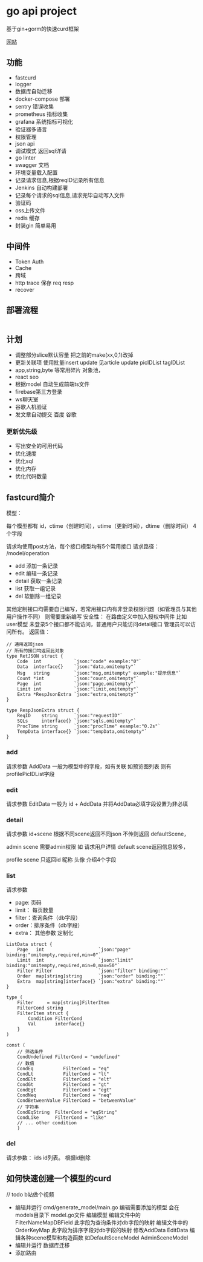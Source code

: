 # go api project

基于gin+gorm的快速curd框架

[网站](https://blog.buffge.com)

## 功能

- fastcurd
- logger
- 数据库自动迁移
- docker-compose 部署
- sentry 错误收集
- prometheus 指标收集
- grafana 系统指标可视化
- 验证器多语言
- 权限管理
- json api
- 调试模式 返回sql详请
- go linter
- swagger 文档
- 环境变量载入配置
- 记录请求信息,根据reqID记录所有信息
- Jenkins 自动构建部署
- 记录每个请求的sql信息,请求完毕自动写入文件
- 验证码
- oss上传文件
- redis 缓存
- 封装gin 简单易用

## 中间件

- Token Auth
- Cache
- 跨域
- http trace 保存 req resp
- recover

## 部署流程

```shell

```

[comment]: <> (## Todo)

## 计划
- 调整部分slice默认容量 把之前的make(xx,0,1)改掉
- 更新关联项 使用批量insert update 见article update picIDList tagIDList
- app,string,byte 等常用碎片 对象池，
- react seo
- 根据model 自动生成前端ts文件
- firebase第三方登录
- ws聊天室
- 谷歌人机验证
- 发文章自动提交 百度 谷歌

### 更新优先级

- 写出安全的可用代码
- 优化速度
- 优化sql  
- 优化内存
- 优化代码数量

## fastcurd简介

模型：

每个模型都有 id，ctime（创建时间），utime（更新时间），dtime（删除时间） 4个字段

请求均使用post方法，每个接口模型均有5个常用接口
请求路径： /model/operation

- add 添加一条记录
- edit 编辑一条记录
- detail 获取一条记录
- list 获取一组记录
- del 软删除一组记录

其他定制接口均需要自己编写，若常用接口内有非登录权限问题（如管理员与其他用户操作不同）
则需要重新编写
安全性：
在路由定义中加入授权中间件 比如user模型 未登录5个接口都不能访问，普通用户只能访问detail接口
管理员可以访问所有。
返回值：

```
// 通用返回json
// 所有的接口均返回此对象
type RetJSON struct {
    Code  int            `json:"code" example:"0"`
    Data  interface{}    `json:"data,omitempty"`
    Msg   string         `json:"msg,omitempty" example:"提示信息"`
    Count *int           `json:"count,omitempty"`
    Page  int            `json:"page,omitempty"`
    Limit int            `json:"limit,omitempty"`
    Extra *RespJsonExtra `json:"extra,omitempty"`
}

type RespJsonExtra struct {
    ReqID    string      `json:"requestID"`
    SQLs     interface{} `json:"sqls,omitempty"`
    ProcTime string      `json:"procTime" example:"0.2s"`
    TempData interface{} `json:"tempData,omitempty"`
}
```

### add

请求参数 AddData 一般为模型中的字段，如有关联 如预览图列表 则有 profilePicIDList字段

### edit

请求参数 EditData 一般为 id + AddData 并将AddData必填字段设置为非必填

### detail

请求参数 id+scene 根据不同scene返回不同json 不传则返回 defaultScene，

admin scene 需要admin权限 如 请求用户详情 default scene返回信息较多，

profile scene 只返回id 昵称 头像 介绍4个字段

### list

请求参数 
- page: 页码
- limit： 每页数量 
- filter：查询条件（db字段）
- order：排序条件（db字段）
- extra： 其他参数 定制化
```
ListData struct {
    Page   int                    `json:"page" binding:"omitempty,required,min=0"`
    Limit  int                    `json:"limit" binding:"omitempty,required,min=0,max=50"`
    Filter Filter                 `json:"filter" binding:""`
    Order  map[string]string      `json:"order" binding:""`
    Extra  map[string]interface{} `json:"extra" binding:""`
}

type (
	Filter     = map[string]FilterItem
	FilterCond string
	FilterItem struct {
		Condition FilterCond
		Val       interface{}
	}
)

const (
	// 筛选条件
	CondUndefined FilterCond = "undefined"
	// 数值
	CondEq           FilterCond = "eq"
	CondLt           FilterCond = "lt"
	CondElt          FilterCond = "elt"
	CondGt           FilterCond = "gt"
	CondEgt          FilterCond = "egt"
	CondNeq          FilterCond = "neq"
	CondBetweenValue FilterCond = "betweenValue"
	// 字符串
	CondEqString  FilterCond = "eqString"
	CondLike      FilterCond = "like"
	// ... other condition
	)
```
### del
请求参数： ids id列表。 根据id删除


## 如何快速创建一个模型的curd
// todo b站做个视频

- 编辑并运行 cmd/generate_model/main.go 编辑需要添加的模型
会在models目录下 model.go文件
  编辑模型
  编辑文件中的 FilterNameMapDBField 此字段为查询条件对db字段的映射
  编辑文件中的 OrderKeyMap  此字段为排序字段对db字段的映射
  修改AddData EditData
  编辑各种scene模型和构造函数 如DefaultSceneModel AdminSceneModel
- 编辑并运行 数据库迁移
- 添加路由

